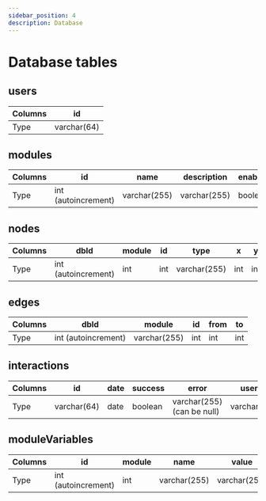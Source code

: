 ```yaml
---
sidebar_position: 4
description: Database
---
```


# Database tables

## users
|Columns|id|
|---|---|
|Type|varchar(64)|

## modules
|Columns|id|name|description|enabled|
|---|---|---|---|---|
|Type|int (autoincrement)|varchar(255)|varchar(255)|boolean|

## nodes
|Columns|dbId|module|id|type|x|y|data|
|---|---|---|---|---|---|---|---|
|Type|int (autoincrement)|int|int|varchar(255)|int|int|varchar(255)|

## edges
|Columns|dbId|module|id|from|to|
|---|---|---|---|---|---|
|Type|int (autoincrement)|varchar(255)|int|int|int|

## interactions
|Columns|id|date|success|error|userId|
|---|---|---|---|---|---|
|Type|varchar(64)|date|boolean|varchar(255)(can be null)|varchar(64)|

## moduleVariables
|Columns|id|module|name|value|
|---|---|---|---|---|
|Type|int (autoincrement)|int|varchar(255)|varchar(255)|